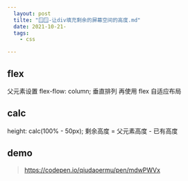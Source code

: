 ```yaml
---
  layout: post
  tilte: "🪟🪟-让div填充剩余的屏幕空间的高度.md"
  date: 2021-10-21-
  tags: 
    - css

---
```


## flex 
父元素设置 flex-flow: column; 垂直排列
再使用 flex 自适应布局
## calc
 height: calc(100% - 50px);
剩余高度 = 父元素高度 - 已有高度

## demo
>https://codepen.io/qiudaoermu/pen/mdwPWVx
